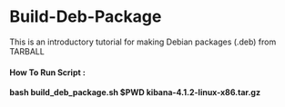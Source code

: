 # Build-Deb-Package
This is an introductory tutorial for making Debian packages (.deb) from TARBALL

#### How To Run Script :                
**bash build_deb_package.sh $PWD kibana-4.1.2-linux-x86.tar.gz**

